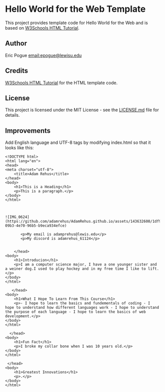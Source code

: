 # Hello World for the Web Template
This project provides template code for Hello World for the Web and is based on 
[W3Schools HTML Tutorial](https://www.w3schools.com/html/). 

## Author
Eric Pogue [email:epogue@lewisu.edu](mailto:epogue@lewisu.edu)

## Credits
[W3Schools HTML Tutorial](https://www.w3schools.com/html/) for the HTML template code.

## License
This project is licensed under the MIT License - see the [LICENSE.md](LICENSE) file for details.

## Improvements
Add English language and UTF-8 tags by modifying index.html so that it looks like this:
```
<!DOCTYPE html>
<html lang="en">
<head>
<meta charset="utf-8">
	<title>Adam Rehus</title>
</head>
<body>
	<h1>This is a Heading</h1>
	<p>This is a paragraph.</p>
</body>
</html>



![IMG_0624](https://github.com/adamrehus/AdamRehus.github.io/assets/143632600/1df979ae-09b3-4e70-96b5-b9eca934efce)

       <p>My email is adamprehus@lewis.edu</p>
       <p>My discord is adamrehus_61124</p>


    </head>
<body>
	<h1>Introducion</h1>
	<p>I am a computer science major, I have a one younger sister and a weiner dog.I used to play hockey and in my free time I like to lift.</p>
</body>
</html>

   </head>
<body>
	<h1>What I Hope To Learn From This Course</h1>
	<p>- I hope to learn the basics and fundementals of coding - I hope to understand how different languages work - I hope to understand the purpose of each language - I hope to learn the basics of web development.</p>
</body>
</html>

  </head>
<body>
	<h1>Fun Fact</h1>
	<p>I broke my collar bone when I was 10 years old.</p>
</body>
</html>

 </head>
<body>
	<h1>Greatest Innovations</h1>
	<p>.</p>
</body>
</html>
